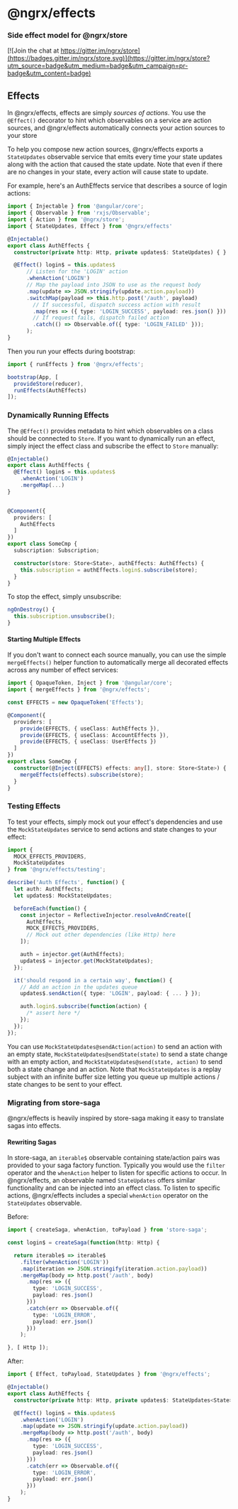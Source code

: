 # @ngrx/effects
### Side effect model for @ngrx/store
[![Join the chat at https://gitter.im/ngrx/store](https://badges.gitter.im/ngrx/store.svg)](https://gitter.im/ngrx/store?utm_source=badge&utm_medium=badge&utm_campaign=pr-badge&utm_content=badge)


## Effects
In @ngrx/effects, effects are simply _sources of actions_. You use the `@Effect()` decorator to hint which observables on a service are action sources, and @ngrx/effects automatically connects your action sources to your store

To help you compose new action sources, @ngrx/effects exports a `StateUpdates` observable service that emits every time your state updates along with the action that caused the state update. Note that even if there are no changes in your state, every action will cause state to update.

For example, here's an AuthEffects service that describes a source of login actions:
```ts
import { Injectable } from '@angular/core';
import { Observable } from 'rxjs/Observable';
import { Action } from '@ngrx/store';
import { StateUpdates, Effect } from '@ngrx/effects'

@Injectable()
export class AuthEffects {
  constructor(private http: Http, private updates$: StateUpdates) { }

  @Effect() login$ = this.updates$
      // Listen for the 'LOGIN' action
      .whenAction('LOGIN')
      // Map the payload into JSON to use as the request body
      .map(update => JSON.stringify(update.action.payload))
      .switchMap(payload => this.http.post('/auth', payload)
        // If successful, dispatch success action with result
        .map(res => ({ type: 'LOGIN_SUCCESS', payload: res.json() }))
        // If request fails, dispatch failed action
        .catch(() => Observable.of({ type: 'LOGIN_FAILED' }));
      );
}
```

Then you run your effects during bootstrap:
```ts
import { runEffects } from '@ngrx/effects';

bootstrap(App, [
  provideStore(reducer),
  runEffects(AuthEffects)
]);
```

### Dynamically Running Effects

The `@Effect()` provides metadata to hint which observables on a class should be connected to `Store`. If you want to dynamically run an effect, simply inject the effect class and subscribe the effect to `Store` manually:

```ts
@Injectable()
export class AuthEffects {
  @Effect() login$ = this.updates$
    .whenAction('LOGIN')
    .mergeMap(...)
}


@Component({
  providers: [
    AuthEffects
  ]
})
export class SomeCmp {
  subscription: Subscription;

  constructor(store: Store<State>, authEffects: AuthEffects) {
    this.subscription = authEffects.login$.subscribe(store);
  }
}
```

To stop the effect, simply unsubscribe:
```ts
ngOnDestroy() {
  this.subscription.unsubscribe();
}
```

#### Starting Multiple Effects
If you don't want to connect each source manually, you can use the simple `mergeEffects()` helper function to automatically merge all decorated effects across any number of effect services:

```ts
import { OpaqueToken, Inject } from '@angular/core';
import { mergeEffects } from '@ngrx/effects';

const EFFECTS = new OpaqueToken('Effects');

@Component({
  providers: [
    provide(EFFECTS, { useClass: AuthEffects }),
    provide(EFFECTS, { useClass: AccountEffects }),
    provide(EFFECTS, { useClass: UserEffects })
  ]
})
export class SomeCmp {
  constructor(@Inject(EFFECTS) effects: any[], store: Store<State>) {
    mergeEffects(effects).subscribe(store);
  }
}
```


### Testing Effects
To test your effects, simply mock out your effect's dependencies and use the `MockStateUpdates` service to send actions and state changes to your effect:

```ts
import {
  MOCK_EFFECTS_PROVIDERS,
  MockStateUpdates
} from '@ngrx/effects/testing';

describe('Auth Effects', function() {
  let auth: AuthEffects;
  let updates$: MockStateUpdates;

  beforeEach(function() {
    const injector = ReflectiveInjector.resolveAndCreate([
      AuthEffects,
      MOCK_EFFECTS_PROVIDERS,
      // Mock out other dependencies (like Http) here
    ]);

    auth = injector.get(AuthEffects);
    updates$ = injector.get(MockStateUpdates);
  });

  it('should respond in a certain way', function() {
    // Add an action in the updates queue
    updates$.sendAction({ type: 'LOGIN', payload: { ... } });

    auth.login$.subscribe(function(action) {
      /* assert here */
    });
  });
});
```

You can use `MockStateUpdates@sendAction(action)` to send an action with an empty state, `MockStateUpdates@sendState(state)` to send a state change with an empty action, and `MockStateUpdates@send(state, action)` to send both a state change and an action. Note that `MockStateUpdates` is a replay subject with an infinite buffer size letting you queue up multiple actions / state changes to be sent to your effect.


### Migrating from store-saga

@ngrx/effects is heavily inspired by store-saga making it easy to translate sagas into effects.

#### Rewriting Sagas
In store-saga, an `iterable$` observable containing state/action pairs was provided to your saga factory function. Typically you would use the `filter` operator and the `whenAction` helper to listen for specific actions to occur. In @ngrx/effects, an observable named `StateUpdates` offers similar functionality and can be injected into an effect class. To listen to specific actions, @ngrx/effects includes a special `whenAction` operator on the `StateUpdates` observable.

Before:
```ts
import { createSaga, whenAction, toPayload } from 'store-saga';

const login$ = createSaga(function(http: Http) {

  return iterable$ => iterable$
    .filter(whenAction('LOGIN'))
    .map(iteration => JSON.stringify(iteration.action.payload))
    .mergeMap(body => http.post('/auth', body)
      .map(res => ({
        type: 'LOGIN_SUCCESS',
        payload: res.json()
      }))
      .catch(err => Observable.of({
        type: 'LOGIN_ERROR',
        payload: err.json()
      }))
    );

}, [ Http ]);
```

After:
```ts
import { Effect, toPayload, StateUpdates } from '@ngrx/effects';

@Injectable()
export class AuthEffects {
  constructor(private http: Http, private updates$: StateUpdates<State>) { }

  @Effect() login$ = this.updates$
    .whenAction('LOGIN')
    .map(update => JSON.stringify(update.action.payload))
    .mergeMap(body => http.post('/auth', body)
      .map(res => ({
        type: 'LOGIN_SUCCESS',
        payload: res.json()
      }))
      .catch(err => Observable.of({
        type: 'LOGIN_ERROR',
        payload: err.json()
      }))
    );
}
```

